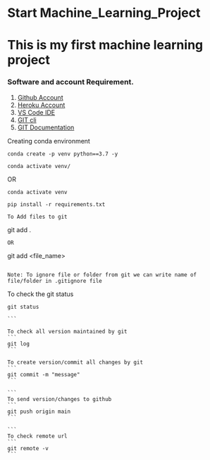 # Start Machine_Learning_Project
# This is my first machine learning project

### Software and account Requirement.

1. [Github Account](https://github.com)
2. [Heroku Account](https://dashboard.heroku.com/login)
3. [VS Code IDE](https://code.visualstudio.com/download)
4. [GIT cli](https://git-scm.com/downloads)
5. [GIT Documentation](https://git-scm.com/docs/gittutorial)

Creating conda environment
```
conda create -p venv python==3.7 -y
```

```
conda activate venv/
```

OR

```
conda activate venv
```

```
pip install -r requirements.txt
```

```
To Add files to git
```
git add .
```
OR

```
git add <file_name>
```

Note: To ignore file or folder from git we can write name of file/folder in .gitignore file

```
To check the git status
````
git status

```

To check all version maintained by git
```
git log
```

To create version/commit all changes by git
```
git commit -m "message"
```

```
To send version/changes to github
```
git push origin main
```

```
To check remote url
```
git remote -v
```